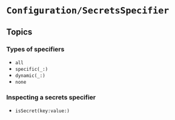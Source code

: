 # ``Configuration/SecretsSpecifier``

## Topics

### Types of specifiers

- ``all``
- ``specific(_:)``
- ``dynamic(_:)``
- ``none``

### Inspecting a secrets specifier

- ``isSecret(key:value:)``
